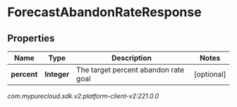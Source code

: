 # ForecastAbandonRateResponse


## Properties

| Name | Type | Description | Notes |
| ------------ | ------------- | ------------- | ------------- |
| **percent** | **Integer** | The target percent abandon rate goal |  [optional] |




_com.mypurecloud.sdk.v2:platform-client-v2:221.0.0_
